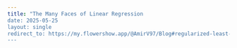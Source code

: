 ```yaml
---
title: "The Many Faces of Linear Regression
date: 2025-05-25
layout: single
redirect_to: https://my.flowershow.app/@AmirV97/Blog#regularized-least-squares
---
```

